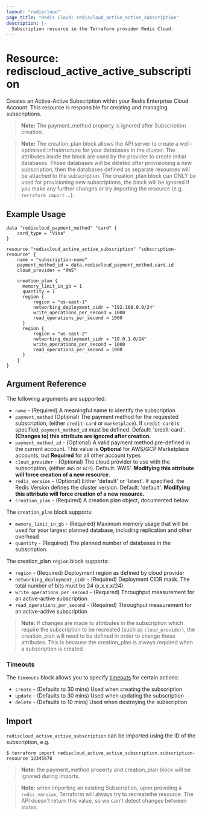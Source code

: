 ```yaml
---
layout: "rediscloud"
page_title: "Redis Cloud: rediscloud_active_active_subscription"
description: |-
  Subscription resource in the Terraform provider Redis Cloud.
---
```


# Resource: rediscloud_active_active_subscription

Creates an Active-Active Subscription within your Redis Enterprise Cloud Account.
This resource is responsible for creating and managing subscriptions.

> **Note:** The payment_method property is ignored after Subscription creation.

> **Note:** The creation_plan block allows the API server to create a well-optimised infrastructure for your databases in the cluster.
The attributes inside the block are used by the provider to create initial 
databases. Those databases will be deleted after provisioning a new 
subscription, then the databases defined as separate resources will be attached to 
the subscription. The creation_plan block can ONLY be used for provisioning new 
subscriptions, the block will be ignored if you make any further changes or try importing the resource (e.g. `terraform import` ...).  

## Example Usage

```hcl
data "rediscloud_payment_method" "card" {
	card_type = "Visa"
}
  
resource "rediscloud_active_active_subscription" "subscription-resource" {
	name = "subscription-name"
	payment_method_id = data.rediscloud_payment_method.card.id
	cloud_provider = "AWS"
   
	creation_plan {
	  memory_limit_in_gb = 1
	  quantity = 1
	  region {
		  region = "us-east-1"
		  networking_deployment_cidr = "192.168.0.0/24"
		  write_operations_per_second = 1000
		  read_operations_per_second = 1000
	  }
	  region {
		  region = "us-east-2"
		  networking_deployment_cidr = "10.0.1.0/24"
		  write_operations_per_second = 1000
		  read_operations_per_second = 1000
	  }
	}
}
```

## Argument Reference

The following arguments are supported:

* `name` - (Required) A meaningful name to identify the subscription
* `payment_method` (Optional) The payment method for the requested subscription, (either `credit-card` or `marketplace`). If `credit-card` is specified, `payment_method_id` must be defined. Default: 'credit-card'. **(Changes to) this attribute are ignored after creation.**
* `payment_method_id` - (Optional) A valid payment method pre-defined in the current account. This value is __Optional__ for AWS/GCP Marketplace accounts, but __Required__ for all other account types 
* `cloud_provider` - (Optional) The cloud provider to use with the subscription, (either `AWS` or `GCP`). Default: ‘AWS’. **Modifying this attribute will force creation of a new resource.**
* `redis_version` - (Optional) Either 'default' or 'latest'. If specified, the Redis Version defines the cluster version. Default: 'default'. **Modifying this attribute will force creation of a new resource.**
* `creation_plan` - (Required) A creation plan object, documented below

The `creation_plan` block supports:

* `memory_limit_in_gb` - (Required) Maximum memory usage that will be used for your largest planned database, including replication and other overhead
* `quantity` - (Required) The planned number of databases in the subscription.

The creation_plan `region` block supports:

* `region` - (Required) Deployment region as defined by cloud provider
* `networking_deployment_cidr` - (Required) Deployment CIDR mask. The total number of bits must be 24 (x.x.x.x/24)
* `write_operations_per_second` - (Required) Throughput measurement for an active-active subscription
* `read_operations_per_second` - (Required) Throughput measurement for an active-active subscription

> **Note:** If changes are made to attributes in the subscription which require the subscription to be recreated (such as `cloud_provider`), the creation_plan will need to be defined in order to change these attributes. This is because the creation_plan is always required when a subscription is created.


### Timeouts

The `timeouts` block allows you to specify [timeouts](https://www.terraform.io/docs/configuration/resources.html#timeouts) for certain actions:

* `create` - (Defaults to 30 mins) Used when creating the subscription
* `update` - (Defaults to 30 mins) Used when updating the subscription
* `delete` - (Defaults to 10 mins) Used when destroying the subscription

## Import

`rediscloud_active_active_subscription` can be imported using the ID of the subscription, e.g.

```
$ terraform import rediscloud_active_active_subscription.subscription-resource 12345678
```

> **Note:** the payment_method property and creation_plan block will be ignored during imports.

> **Note:** when importing an existing Subscription, upon providing a `redis_version`, Terraform will always try to
recreatethe resource. The API doesn't return this value, so we can't detect changes between states.

